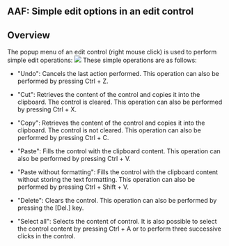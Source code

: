 


## AAF: Simple edit options in an edit control
			



<a name="NOTE1"></a>
<a name="NOTE1_1"></a>


## Overview
<a name="overview_ELTTEXTE000073"></a>
The popup menu of an edit control (right mouse click) is used to perform simple edit operations:
![](https://doc.pcsoft.fr/en-US/images/image.awp?langid=3&name=FAA_MenuCtxChSaisie.gif)
These simple operations are as follows: 

- "Undo": Cancels the last action performed. This operation can also be performed by pressing Ctrl + Z. 

- "Cut": Retrieves the content of the control and copies it into the clipboard. The control is cleared. This operation can also be performed by pressing Ctrl + X. 

- "Copy": Retrieves the content of the control and copies it into the clipboard. The control is not cleared. This operation can also be performed by pressing Ctrl + C. 

- "Paste": Fills the control with the clipboard content. This operation can also be performed by pressing Ctrl + V. 

- "Paste without formatting": Fills the control with the clipboard content without storing the text formatting. This operation can also be performed by pressing Ctrl + Shift + V. 

- "Delete": Clears the control. This operation can also be performed by pressing the [Del.] key.

- "Select all": Selects the content of control. It is also possible to select the control content by pressing Ctrl + A or to perform three successive clicks in the control. 





